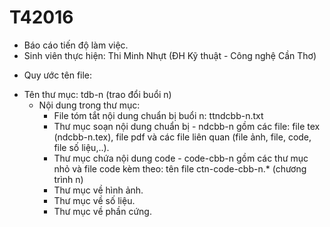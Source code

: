 # T42016

- Báo cáo tiến độ làm việc.
- Sinh viên thực hiện: Thi Minh Nhựt (ĐH Kỹ thuật - Công nghệ Cần Thơ)


* Quy ước tên file:
- Tên thư mục: tdb-n (trao đổi buổi n)
  + Nội dung trong thư mục: 
    - File tóm tắt nội dung chuẩn bị buổi n: ttndcbb-n.txt
    - Thư mục soạn nội dung chuẩn bị - ndcbb-n gồm các file: file tex (ndcbb-n.tex), file pdf và các file liên quan (file ảnh, file, code, file số liệu,..).
    -  Thư mục chứa nội dung code - code-cbb-n gồm các thư mục nhỏ và file code kèm theo: tên file ctn-code-cbb-n.* (chương trình n)
    -  Thư mục về hình ảnh.
    -  Thư mục về số liệu.
    -  Thư mục về phần cứng.
